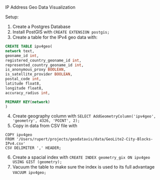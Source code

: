 IP Address Geo Data Visualization

Setup:
1. Create a Postgres Database
2. Install PostGIS with `CREATE EXTENSION postgis;`
3. Create a table for the IPv4 geo data with:
```sql
CREATE TABLE ipv4geo(
network text,
geoname_id int,
registered_country_geoname_id int,
represented_country_geoname_id int,
is_anonymous_proxy BOOLEAN,
is_satellite_provider BOOLEAN,
postal_code int,
latitude float8,
longitude float8,
accuracy_radius int,

PRIMARY KEY(network)
)
```
4. Create geography column with `SELECT AddGeometryColumn('ipv4geo', 'geometry', 4326, 'POINT', 2);`
5. Copy in data from CSV file with 
```
COPY ipv4geo
FROM '/Users/rupert/projects/geodatavis/data/GeoLite2-City-Blocks-IPv4.csv'
CSV DELIMITER ',' HEADER;
```
6. Create a spacial index with `CREATE INDEX geometry_gix ON ipv4geo USING GIST (geometry);`
7. Vacuum the table to make sure the index is used to its full advantage `VACUUM ipv4geo;`

